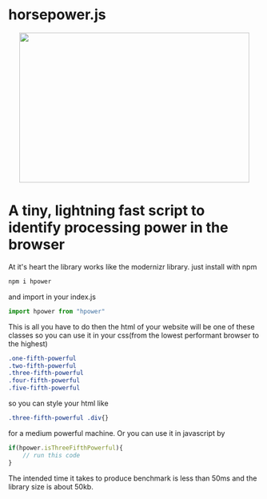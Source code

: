 # horsepower.js


<p align="center">
  <img width="460" height="300" src="https://github.com/itsmygit/horsepower.js/blob/main/docs/hpower.PNG">
</p>

# A tiny, lightning fast script to identify processing power in the browser

At it's heart the library works like the modernizr library.
just install with npm
```html
npm i hpower
```
and import in your index.js
```javascript
import hpower from "hpower"
```

This is all you have to do then the html of your website will be one of these classes so you can use it in your css(from the lowest performant browser to the highest)
```css
.one-fifth-powerful
.two-fifth-powerful
.three-fifth-powerful
.four-fifth-powerful
.five-fifth-powerful
```

so you can style your html like
```css
.three-fifth-powerful .div{}
```
for a medium powerful machine. Or you can use it in javascript by
```javascript
if(hpower.isThreeFifthPowerful){
    // run this code
}
```
The intended time it takes to produce benchmark is less than 50ms and the library size is about 50kb.
